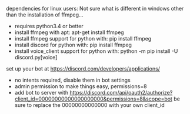 dependencies for linux users:
  Not sure what is different in windows other than the installation of ffmpeg...
- requires python3.4 or better
- install ffmpeg with apt: apt-get install ffmpeg
- install ffmpeg support for python with: pip install ffmpeg
- install discord for python with: pip install ffmpeg
- install voice_client support for python with: python -m pip install -U discord.py[voice]
  
set up your bot at https://discord.com/developers/applications/  
- no intents required, disable them in bot settings
- admin permission to make things easy, permissions=8
- add bot to server with https://discord.com/api/oauth2/authorize?client_id=00000000000000000000&permissions=8&scope=bot
  be sure to replace the 00000000000000 with your own client_id

